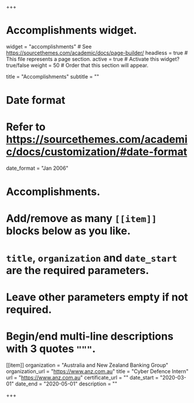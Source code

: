 +++
# Accomplishments widget.
widget = "accomplishments"  # See https://sourcethemes.com/academic/docs/page-builder/
headless = true  # This file represents a page section.
active = true  # Activate this widget? true/false
weight = 50  # Order that this section will appear.

title = "Accomplish&shy;ments"
subtitle = ""

# Date format
#   Refer to https://sourcethemes.com/academic/docs/customization/#date-format
date_format = "Jan 2006"

# Accomplishments.
#   Add/remove as many `[[item]]` blocks below as you like.
#   `title`, `organization` and `date_start` are the required parameters.
#   Leave other parameters empty if not required.
#   Begin/end multi-line descriptions with 3 quotes `"""`.

[[item]]
  organization = "Australia and New Zealand Banking Group"
  organization_url = "https://www.anz.com.au"
  title = "Cyber Defence Intern"
  url = "https://www.anz.com.au"
  certificate_url = ""
  date_start = "2020-03-01"
  date_end = "2020-05-01"
  description = ""


  


+++

